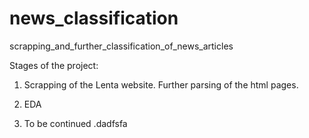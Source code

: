 # news_classification
scrapping_and_further_classification_of_news_articles

Stages of the project:
1. Scrapping of the Lenta website. Further parsing of the html pages. 

2. EDA

3. To be continued
.dadfsfa

